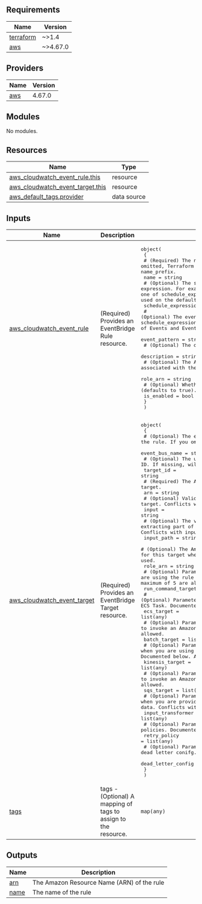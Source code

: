 <!-- BEGIN_TF_DOCS -->
## Requirements

| Name | Version |
|------|---------|
| <a name="requirement_terraform"></a> [terraform](#requirement\_terraform) | ~>1.4 |
| <a name="requirement_aws"></a> [aws](#requirement\_aws) | ~>4.67.0 |

## Providers

| Name | Version |
|------|---------|
| <a name="provider_aws"></a> [aws](#provider\_aws) | 4.67.0 |

## Modules

No modules.

## Resources

| Name | Type |
|------|------|
| [aws_cloudwatch_event_rule.this](https://registry.terraform.io/providers/hashicorp/aws/latest/docs/resources/cloudwatch_event_rule) | resource |
| [aws_cloudwatch_event_target.this](https://registry.terraform.io/providers/hashicorp/aws/latest/docs/resources/cloudwatch_event_target) | resource |
| [aws_default_tags.provider](https://registry.terraform.io/providers/hashicorp/aws/latest/docs/data-sources/default_tags) | data source |

## Inputs

| Name | Description | Type | Default | Required |
|------|-------------|------|---------|:--------:|
| <a name="input_aws_cloudwatch_event_rule"></a> [aws\_cloudwatch\_event\_rule](#input\_aws\_cloudwatch\_event\_rule) | (Required) Provides an EventBridge Rule resource. | <pre>object(<br>    {<br>      # (Required) The name of the rule. If omitted, Terraform will assign a random, unique name. Conflicts with name_prefix.<br>      name = string<br>      # (Optional) The scheduling expression. For example, cron(0 20 * * ? *) or rate(5 minutes). At least one of schedule_expression or event_pattern is required. Can only be used on the default event bus.<br>      schedule_expression = string<br>      # (Optional) The event pattern described a JSON object. At least one of schedule_expression or event_pattern is required. See full documentation of Events and Event Patterns in EventBridge for details.<br>      event_pattern = string<br>      # (Optional) The description of the rule.<br>      description = string<br>      # (Optional) The Amazon Resource Name (ARN) associated with the role that is used for target invocation.<br>      role_arn = string<br>      # (Optional) Whether the rule should be enabled (defaults to true).<br>      is_enabled = bool<br>    }<br>  )</pre> | n/a | yes |
| <a name="input_aws_cloudwatch_event_target"></a> [aws\_cloudwatch\_event\_target](#input\_aws\_cloudwatch\_event\_target) | (Required) Provides an EventBridge Target resource. | <pre>object(<br>    {<br>      # (Optional) The event bus to associate with the rule. If you omit this, the default event bus is used.<br>      event_bus_name = string<br>      # (Optional) The unique target assignment ID. If missing, will generate a random, unique id.<br>      target_id = string<br>      # (Required) The Amazon Resource Name (ARN) associated of the target.<br>      arn = string<br>      # (Optional) Valid JSON text passed to the target. Conflicts with input_path and input_transformer.<br>      input = string<br>      # (Optional) The value of the JSONPath that is used for extracting part of the matched event when passing it to the target. Conflicts with input and input_transformer.<br>      input_path = string<br>      # (Optional) The Amazon Resource Name (ARN) of the IAM role to be used for this target when the rule is triggered. Required if ecs_target is used.<br>      role_arn = string<br>      # (Optional) Parameters used when you are using the rule to invoke Amazon EC2 Run Command. Documented below. A maximum of 5 are allowed.<br>      run_command_targets = list(any)<br>      # (Optional) Parameters used when you are using the rule to invoke Amazon ECS Task. Documented below. A maximum of 1 are allowed.<br>      ecs_target = list(any)<br>      # (Optional) Parameters used when you are using the rule to invoke an Amazon Batch Job. Documented below. A maximum of 1 are allowed.<br>      batch_target = list(any)<br>      # (Optional) Parameters used when you are using the rule to invoke an Amazon Kinesis Stream. Documented below. A maximum of 1 are allowed.<br>      kinesis_target = list(any)<br>      # (Optional) Parameters used when you are using the rule to invoke an Amazon SQS Queue. Documented below. A maximum of 1 are allowed.<br>      sqs_target = list(any)<br>      # (Optional) Parameters used when you are providing a custom input to a target based on certain event data. Conflicts with input and input_path.<br>      input_transformer = list(any)<br>      # (Optional) Parameters used when you are providing retry policies. Documented below. A maximum of 1 are allowed.<br>      retry_policy = list(any)<br>      # (Optional) Parameters used when you are providing a dead letter conifg. Documented below. A maximum of 1 are allowed.<br>      dead_letter_config = list(any)<br>    }<br>  )</pre> | n/a | yes |
| <a name="input_tags"></a> [tags](#input\_tags) | tags - (Optional) A mapping of tags to assign to the resource. | `map(any)` | `null` | no |

## Outputs

| Name | Description |
|------|-------------|
| <a name="output_arn"></a> [arn](#output\_arn) | The Amazon Resource Name (ARN) of the rule |
| <a name="output_name"></a> [name](#output\_name) | The name of the rule |
<!-- END_TF_DOCS -->
